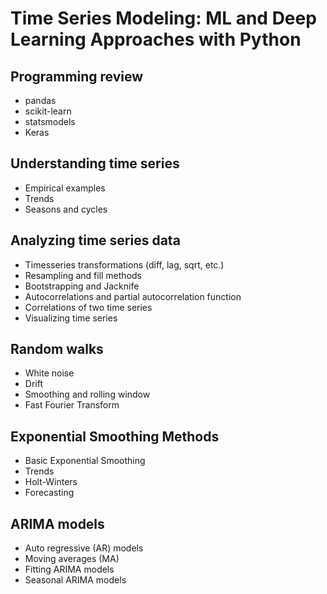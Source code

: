 # Time Series Modeling: ML and Deep Learning Approaches with Python

## Programming review
- pandas
- scikit-learn
- statsmodels
- Keras

## Understanding time series
- Empirical examples
- Trends
- Seasons and cycles

## Analyzing time series data
- Timesseries transformations (diff, lag, sqrt, etc.)
- Resampling and fill methods
- Bootstrapping and Jacknife
- Autocorrelations and partial autocorrelation function
- Correlations of two time series
- Visualizing time series

## Random walks
- White noise
- Drift
- Smoothing and rolling window
- Fast Fourier Transform

## Exponential Smoothing Methods
- Basic Exponential Smoothing
- Trends
- Holt-Winters
- Forecasting

## ARIMA models
- Auto regressive (AR) models
- Moving averages (MA)
- Fitting ARIMA models
- Seasonal ARIMA models




